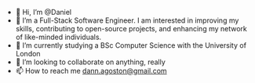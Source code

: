 - 👋 Hi, I’m @Daniel
- 👀 I’m a Full-Stack Software Engineer. I am interested in improving my skills, contributing to open-source projects, and enhancing my network of like-minded      individuals.
- 🌱 I’m currently studying a BSc Computer Science with the University of London
- 💞️ I’m looking to collaborate on anything, really
- 📫 How to reach me dann.agoston@gmail.com

<!---
Full-SpectrumDevelopment/FullSpectrumDeveloper is a ✨ special ✨ repository because its `README.md` (this file) appears on your GitHub profile.
You can click the Preview link to take a look at your changes.
--->
